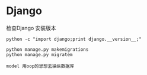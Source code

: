 # Django

检查Django 安装版本

```
python -c "import django;print django.__version__;"

python manage.py makemigrations
python manage.py migratem

model 用oop的思想去操纵数据库
```